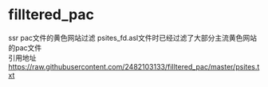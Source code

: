 # filltered_pac
ssr pac文件的黄色网站过滤
psites_fd.asl文件时已经过滤了大部分主流黄色网站的pac文件<br/>
引用地址<br/>
https://raw.githubusercontent.com/2482103133/filltered_pac/master/psites.txt

